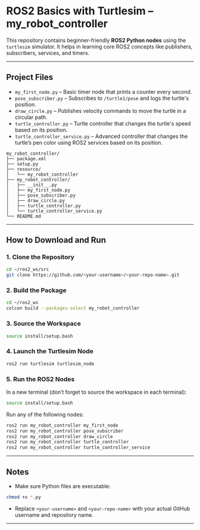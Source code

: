 # ROS2 Basics with Turtlesim – my_robot_controller

This repository contains beginner-friendly **ROS2 Python nodes** using the `turtlesim` simulator. It helps in learning core ROS2 concepts like publishers, subscribers, services, and timers.

---

## Project Files
- `my_first_node.py` – Basic timer node that prints a counter every second.
- `pose_subscriber.py` – Subscribes to `/turtle1/pose` and logs the turtle's position.
- `draw_circle.py` – Publishes velocity commands to move the turtle in a circular path.
- `turtle_controller.py` – Turtle controller that changes the turtle's speed based on its position.
- `turtle_controller_service.py` – Advanced controller that changes the turtle’s pen color using ROS2 services based on its position.

```text
my_robot_controller/
├── package.xml
├── setup.py
├── resource/
│   └── my_robot_controller
├── my_robot_controller/
│   ├── __init__.py
│   ├── my_first_node.py
│   ├── pose_subscriber.py
│   ├── draw_circle.py
│   ├── turtle_controller.py
│   └── turtle_controller_service.py
└── README.md
```

---

## How to Download and Run

### 1. Clone the Repository
```bash
cd ~/ros2_ws/src
git clone https://github.com/<your-username>/<your-repo-name>.git
```

### 2. Build the Package
```bash
cd ~/ros2_ws
colcon build --packages-select my_robot_controller
```

### 3. Source the Workspace
```bash
source install/setup.bash
```

### 4. Launch the Turtlesim Node
```bash
ros2 run turtlesim turtlesim_node
```

### 5. Run the ROS2 Nodes
In a new terminal (don’t forget to source the workspace in each terminal):
```bash
source install/setup.bash
```

Run any of the following nodes:
```bash
ros2 run my_robot_controller my_first_node
ros2 run my_robot_controller pose_subscriber
ros2 run my_robot_controller draw_circle
ros2 run my_robot_controller turtle_controller
ros2 run my_robot_controller turtle_controller_service
```

---

## Notes
- Make sure Python files are executable:
```bash
chmod +x *.py
```
- Replace `<your-username>` and `<your-repo-name>` with your actual GitHub username and repository name.

---

